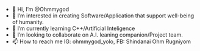 - 👋 Hi, I’m @Ohmmygod
- 👀 I’m interested in creating Software/Application that support well-being of humanity.
- 🌱 I’m currently learning C++/Artificial Inteligence
- 💞️ I’m looking to collaborate on A.I. leaning companion/Project team.
- 📫 How to reach me IG: ohmmygod_yolo, FB: Shindanai Ohm Rugniyom

<!---
Ohmmygod/Ohmmygod is a ✨ special ✨ repository because its `README.md` (this file) appears on your GitHub profile.
You can click the Preview link to take a look at your changes.
--->

